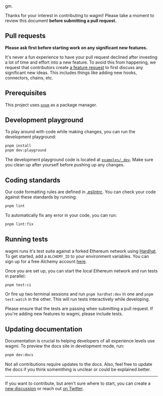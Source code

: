 gm.

Thanks for your interest in contributing to wagmi! Please take a moment to review this document **before submitting a pull request.**

## Pull requests

**Please ask first before starting work on any significant new features.**

It's never a fun experience to have your pull request declined after investing a lot of time and effort into a new feature. To avoid this from happening, we request that contributors create [a feature request](https://github.com/tmm/wagmi/discussions/new?category=ideas) to first discuss any significant new ideas. This includes things like adding new hooks, connectors, chains, etc.

## Prerequisites

This project uses [`pnpm`](https://pnpm.io) as a package manager.

## Development playground

To play around with code while making changes, you can run the development playground:

```bash
pnpm install
pnpm dev:playground
```

The development playground code is located at [`examples/_dev`](../examples/_dev). Make sure you clean up after yourself before pushing up any changes.

## Coding standards

Our code formatting rules are defined in [.eslintrc](../.eslintrc). You can check your code against these standards by running:

```bash
pnpm lint
```

To automatically fix any error in your code, you can run:

```bash
pnpm lint:fix
```

## Running tests

wagmi runs it's test suite against a forked Ethereum network using [Hardhat](https://hardhat.org). To get started, add a `ALCHEMY_ID` to your environment variables. You can sign up for a free Alchemy account [here](https://www.alchemy.com/).

Once you are set up, you can start the local Ethereum network and run tests in parallel:

```bash
pnpm test:ci
```

Or fire up two terminal sessions and run `pnpm hardhat:dev` in one and `pnpm test:watch` in the other. This will run tests interactively while developing.

Please ensure that the tests are passing when submitting a pull request. If you're adding new features to wagmi, please include tests.

## Updating documentation

Documentation is crucial to helping developers of all experience levels use wagmi. To preview the docs site in development mode, run:

```bash
pnpm dev:docs
```

Not all contributions require updates to the docs. Also, feel free to update the docs if you think somemthing is unclear or could be explained better.

---

If you want to contribute, but aren't sure where to start, you can create a [new discussion](https://github.com/tmm/wagmi/discussions) or reach out [on Twitter](https://twitter.com/awkweb).
